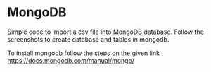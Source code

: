 # MongoDB
Simple code to import a csv file into MongoDB database.
Follow the screenshots to create database and tables in mongodb.

To install mongodb follow the steps on the given link : https://docs.mongodb.com/manual/mongo/
